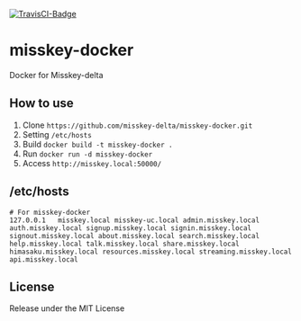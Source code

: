 [![TravisCI-Badge](https://api.travis-ci.org/misskey-delta/misskey-docker.svg?branch=master)](https://travis-ci.org/misskey-delta/misskey-docker)

# misskey-docker
Docker for Misskey-delta

## How to use

1. Clone `https://github.com/misskey-delta/misskey-docker.git`
2. Setting `/etc/hosts`
3. Build `docker build -t misskey-docker .`
4. Run `docker run -d misskey-docker`
5. Access `http://misskey.local:50000/`

## /etc/hosts

```
# For misskey-docker
127.0.0.1   misskey.local misskey-uc.local admin.misskey.local auth.misskey.local signup.misskey.local signin.misskey.local signout.misskey.local about.misskey.local search.misskey.local help.misskey.local talk.misskey.local share.misskey.local himasaku.misskey.local resources.misskey.local streaming.misskey.local api.misskey.local
```

## License

Release under the MIT License
